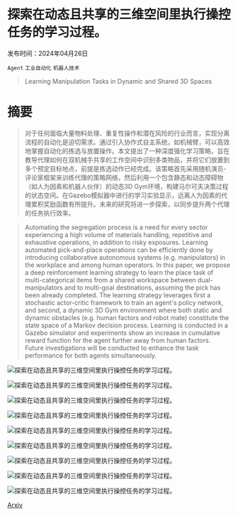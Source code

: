# 探索在动态且共享的三维空间里执行操控任务的学习过程。

发布时间：2024年04月26日

`Agent` `工业自动化` `机器人技术`

> Learning Manipulation Tasks in Dynamic and Shared 3D Spaces

# 摘要

> 对于任何面临大量物料处理、重复性操作和潜在风险的行业而言，实现分离流程的自动化是迫切需求。通过引入协作式自主系统，如机械臂，可以高效地掌握自动化的拣选与放置操作。本文提出了一种深度强化学习策略，旨在教导代理如何在双机械手共享的工作空间中识别多类物品，并将它们放置到多个预定目标地点，前提是拣选动作已经完成。该策略首先采用随机演员-评论家框架来训练代理的策略网络，然后利用一个包含静态和动态障碍物（如人为因素和机器人伙伴）的动态3D Gym环境，构建马尔可夫决策过程的状态空间。在Gazebo模拟器中进行的学习实验显示，远离人为因素的代理累积奖励函数有所提升。未来的研究将进一步探索，以同步提升两个代理的任务执行效率。

> Automating the segregation process is a need for every sector experiencing a high volume of materials handling, repetitive and exhaustive operations, in addition to risky exposures. Learning automated pick-and-place operations can be efficiently done by introducing collaborative autonomous systems (e.g. manipulators) in the workplace and among human operators. In this paper, we propose a deep reinforcement learning strategy to learn the place task of multi-categorical items from a shared workspace between dual-manipulators and to multi-goal destinations, assuming the pick has been already completed. The learning strategy leverages first a stochastic actor-critic framework to train an agent's policy network, and second, a dynamic 3D Gym environment where both static and dynamic obstacles (e.g. human factors and robot mate) constitute the state space of a Markov decision process. Learning is conducted in a Gazebo simulator and experiments show an increase in cumulative reward function for the agent further away from human factors. Future investigations will be conducted to enhance the task performance for both agents simultaneously.

![探索在动态且共享的三维空间里执行操控任务的学习过程。](../../..//opt/data/Projects/HuggingArxiv/paper_images/2404.17673/x1.png)

![探索在动态且共享的三维空间里执行操控任务的学习过程。](../../..//opt/data/Projects/HuggingArxiv/paper_images/2404.17673/x2.png)

![探索在动态且共享的三维空间里执行操控任务的学习过程。](../../..//opt/data/Projects/HuggingArxiv/paper_images/2404.17673/sampled_pointcloud.png)

![探索在动态且共享的三维空间里执行操控任务的学习过程。](../../..//opt/data/Projects/HuggingArxiv/paper_images/2404.17673/predicted_pointcloud.png)

![探索在动态且共享的三维空间里执行操控任务的学习过程。](../../..//opt/data/Projects/HuggingArxiv/paper_images/2404.17673/pipeline_with_links.png)

![探索在动态且共享的三维空间里执行操控任务的学习过程。](../../..//opt/data/Projects/HuggingArxiv/paper_images/2404.17673/x6.png)

![探索在动态且共享的三维空间里执行操控任务的学习过程。](../../..//opt/data/Projects/HuggingArxiv/paper_images/2404.17673/x7.png)

![探索在动态且共享的三维空间里执行操控任务的学习过程。](../../..//opt/data/Projects/HuggingArxiv/paper_images/2404.17673/robot1_training.png)

![探索在动态且共享的三维空间里执行操控任务的学习过程。](../../..//opt/data/Projects/HuggingArxiv/paper_images/2404.17673/robot2_training.png)

[Arxiv](https://arxiv.org/abs/2404.17673)